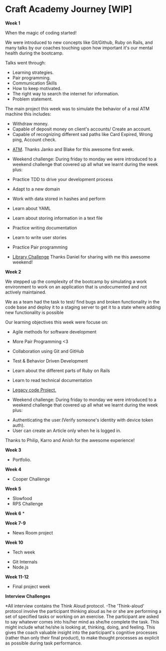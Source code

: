 # Craft Academy Journey [WIP]

**Week 1**

When the magic of coding started! 

We were introduced to new concepts like Git/Github,  Ruby on Rails, and many talks by our coaches touching upon how important it's our mental health during the bootcamp.

Talks went through:
- Learning strategies.
- Pair programming.
- Communication Skills
- How to keep motivated.
- The right way to search the internet for information.
- Problem statement.

The main project this week was to simulate the behavior of a real ATM machine this includes:
- Withdraw money.
- Capable of deposit money on client's accounts/ Create an account.
- Capable of recognizing different sad paths like Card Expired, Wrong ping, Account check.

* [ATM](https://github.com/JaimeCrz/ATM_Challenge). 
Thanks Janko and Blake for this awesome first week.

* Weekend challenge:
During friday to monday we were introduced to a weekend challenge that covered up all what we learnt during the week plus:

- Practice TDD to drive your development process
- Adapt to a new domain
- Work with data stored in hashes and perform
- Learn about YAML
- Learn about storing information in a text file
- Practice writing documentation
- Learn to write user stories
- Practice Pair programming

- [Library Challenge](https://github.com/JaimeCrz/library-challenge)
Thanks Daniel for sharing with me this awesome weekend!

**Week 2**

We stepped up the complexity of the bootcamp by simulating a work environment to work on an application that is undocumented and not actively maintained.

We as a team had the task to test/ find bugs and broken functionality in the code base and deploy it to a staging server to get it to a state where adding new functionality is possible

Our learning objectives this week were focuse on: 

- Agile methods for software development  

-  More Pair Programming <3   

- Collaboration using Git and GitHub  

- Test & Behavior Driven Development 

- Learn about the different parts of Ruby on Rails 

- Learn to read technical documentation

* [Legacy code Project.](https://github.com/CraftAcademy/legacy_team4_2020)

* Weekend challenge:
During friday to monday we were introduced to a weekend challenge that covered up all what we learnt during the week plus:

- Authenticating the user.(Verify someone's identity with device token auth).
- User can create an Article only when he is logged in.

Thanks to Philip, Karro and Anish for the awesome experience!

**Week 3**
* Portfolio.


**Week 4**
* Cooper Challenge


**Week 5**
* Slowfood
* RPS Challenge

**Week 6**
* 

**Week 7-9**
* News Room project

**Week 10**
* Tech week
- Git Internals
- Node.js


**Week 11-12**
* Final project week


**Interview Challenges**

*All interview contains the Think Aloud protocol.
-The 'Think-aloud' protocol involve the participant thinking aloud as he or she are performing a set of specified tasks or working on an exercise. The participant are asked to say whatever comes into his/her mind as she/he complete the task. This might include what he/she is looking at, thinking, doing, and feeling. This gives the coach valuable insight into the participant's cognitive processes (rather than only their final product), to make thought processes as explicit as possible during task performance.

